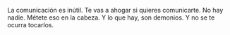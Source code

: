 La comunicación es inútil. Te vas a ahogar si quieres comunicarte. No hay nadie. Métete eso en la cabeza. Y lo que hay, son demonios. Y no se te ocurra tocarlos.
